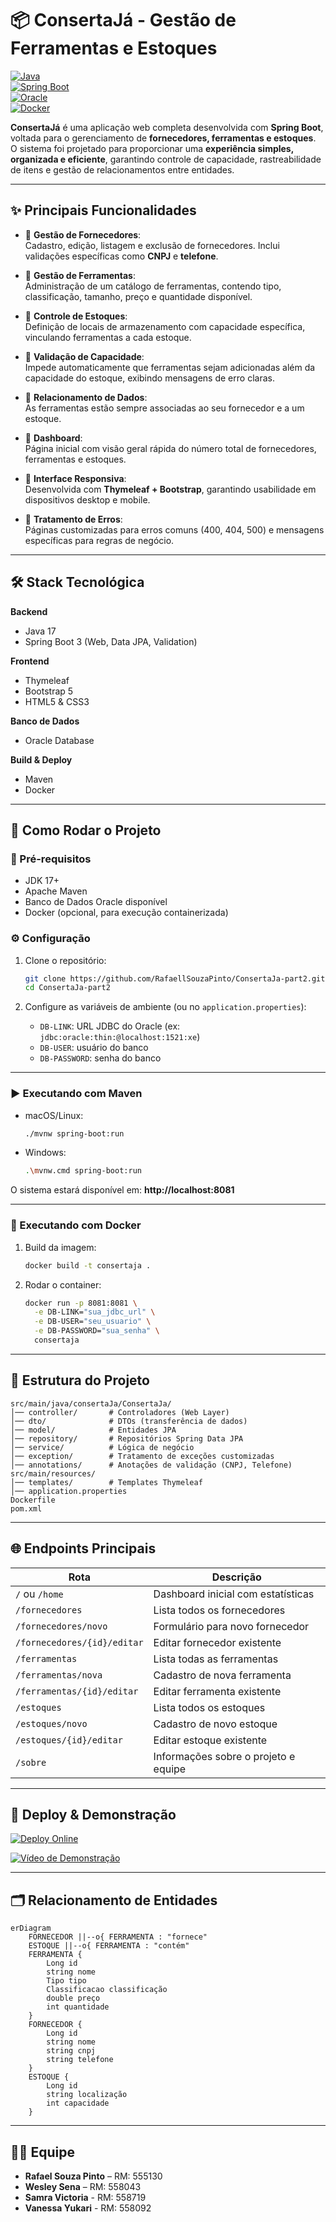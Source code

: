 # 📦 ConsertaJá - Gestão de Ferramentas e Estoques  

[![Java](https://img.shields.io/badge/Java-17-red?logo=java)]()  
[![Spring Boot](https://img.shields.io/badge/Spring%20Boot-3-brightgreen?logo=springboot)]()  
[![Oracle](https://img.shields.io/badge/Database-Oracle-blue?logo=oracle)]()  
[![Docker](https://img.shields.io/badge/Container-Docker-2496ED?logo=docker)]()  

**ConsertaJá** é uma aplicação web completa desenvolvida com **Spring Boot**, voltada para o gerenciamento de **fornecedores, ferramentas e estoques**.  
O sistema foi projetado para proporcionar uma **experiência simples, organizada e eficiente**, garantindo controle de capacidade, rastreabilidade de itens e gestão de relacionamentos entre entidades.  

---

## ✨ Principais Funcionalidades  

- 🔹 **Gestão de Fornecedores**:  
  Cadastro, edição, listagem e exclusão de fornecedores. Inclui validações específicas como **CNPJ** e **telefone**.  

- 🔹 **Gestão de Ferramentas**:  
  Administração de um catálogo de ferramentas, contendo tipo, classificação, tamanho, preço e quantidade disponível.  

- 🔹 **Controle de Estoques**:  
  Definição de locais de armazenamento com capacidade específica, vinculando ferramentas a cada estoque.  

- 🔹 **Validação de Capacidade**:  
  Impede automaticamente que ferramentas sejam adicionadas além da capacidade do estoque, exibindo mensagens de erro claras.  

- 🔹 **Relacionamento de Dados**:  
  As ferramentas estão sempre associadas ao seu fornecedor e a um estoque.  

- 🔹 **Dashboard**:  
  Página inicial com visão geral rápida do número total de fornecedores, ferramentas e estoques.  

- 🔹 **Interface Responsiva**:  
  Desenvolvida com **Thymeleaf + Bootstrap**, garantindo usabilidade em dispositivos desktop e mobile.  

- 🔹 **Tratamento de Erros**:  
  Páginas customizadas para erros comuns (400, 404, 500) e mensagens específicas para regras de negócio.  

---

## 🛠️ Stack Tecnológica  

**Backend**  
- Java 17  
- Spring Boot 3 (Web, Data JPA, Validation)  

**Frontend**  
- Thymeleaf  
- Bootstrap 5  
- HTML5 & CSS3  

**Banco de Dados**  
- Oracle Database  

**Build & Deploy**  
- Maven  
- Docker  

---

## 🚀 Como Rodar o Projeto  

### 🔧 Pré-requisitos  
- JDK 17+  
- Apache Maven  
- Banco de Dados Oracle disponível  
- Docker (opcional, para execução containerizada)  

### ⚙️ Configuração  

1. Clone o repositório:  
   ```bash
   git clone https://github.com/RafaellSouzaPinto/ConsertaJa-part2.git
   cd ConsertaJa-part2
   ```

2. Configure as variáveis de ambiente (ou no `application.properties`):  
   - `DB-LINK`: URL JDBC do Oracle (ex: `jdbc:oracle:thin:@localhost:1521:xe`)  
   - `DB-USER`: usuário do banco  
   - `DB-PASSWORD`: senha do banco  

---

### ▶️ Executando com Maven  

- macOS/Linux:  
  ```bash
  ./mvnw spring-boot:run
  ```
- Windows:  
  ```bash
  .\mvnw.cmd spring-boot:run
  ```

O sistema estará disponível em: **http://localhost:8081**  

---

### 🐳 Executando com Docker  

1. Build da imagem:  
   ```bash
   docker build -t consertaja .
   ```
2. Rodar o container:  
   ```bash
   docker run -p 8081:8081 \
     -e DB-LINK="sua_jdbc_url" \
     -e DB-USER="seu_usuario" \
     -e DB-PASSWORD="sua_senha" \
     consertaja
   ```

---

## 📂 Estrutura do Projeto  

```
src/main/java/consertaJa/ConsertaJa/
│── controller/       # Controladores (Web Layer)
│── dto/              # DTOs (transferência de dados)
│── model/            # Entidades JPA
│── repository/       # Repositórios Spring Data JPA
│── service/          # Lógica de negócio
│── exception/        # Tratamento de exceções customizadas
│── annotations/      # Anotações de validação (CNPJ, Telefone)
src/main/resources/
│── templates/        # Templates Thymeleaf
│── application.properties
Dockerfile
pom.xml
```

---

## 🌐 Endpoints Principais  

| Rota                     | Descrição                                  |
|---------------------------|--------------------------------------------|
| `/` ou `/home`            | Dashboard inicial com estatísticas         |
| `/fornecedores`           | Lista todos os fornecedores                |
| `/fornecedores/novo`      | Formulário para novo fornecedor            |
| `/fornecedores/{id}/editar` | Editar fornecedor existente             |
| `/ferramentas`            | Lista todas as ferramentas                 |
| `/ferramentas/nova`       | Cadastro de nova ferramenta                |
| `/ferramentas/{id}/editar` | Editar ferramenta existente              |
| `/estoques`               | Lista todos os estoques                    |
| `/estoques/novo`          | Cadastro de novo estoque                   |
| `/estoques/{id}/editar`   | Editar estoque existente                   |
| `/sobre`                  | Informações sobre o projeto e equipe       |

---

## 🔗 Deploy & Demonstração  

[![Deploy Online](https://img.shields.io/badge/🌍%20Abrir%20Aplicação-000?style=for-the-badge&logo=vercel)](https://consertaja-part2.onrender.com)  

[![Vídeo de Demonstração](https://img.shields.io/badge/▶️%20Ver%20Demonstração-FF0000?style=for-the-badge&logo=youtube)](https://youtu.be/067wtbeC9eE)  

---

## 🗂️ Relacionamento de Entidades  

```mermaid
erDiagram
    FORNECEDOR ||--o{ FERRAMENTA : "fornece"
    ESTOQUE ||--o{ FERRAMENTA : "contém"
    FERRAMENTA {
        Long id
        string nome
        Tipo tipo
        Classificacao classificação
        double preço
        int quantidade
    }
    FORNECEDOR {
        Long id
        string nome
        string cnpj
        string telefone
    }
    ESTOQUE {
        Long id
        string localização
        int capacidade
    }
```

---

## 👨‍💻 Equipe  

- **Rafael Souza Pinto** – RM: 555130 
- **Wesley Sena** – RM: 558043
- **Samra Victoria** - RM: 558719
- **Vanessa Yukari** - RM: 558092 

